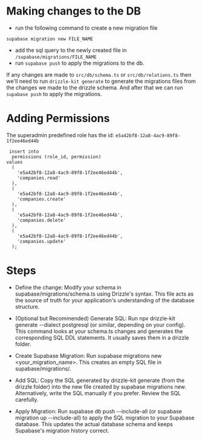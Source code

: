 # Making changes to the DB

- run the following command to create a new migration file

```
supabase migration new FILE_NAME
```

- add the sql query to the newly created file in `/supabase/migrations/FILE_NAME`
- run `supabase push` to apply the migrations to the db.

If any changes are made to `src/db/schema.ts` or `src/db/relations.ts` then we'll need to run `drizzle-kit generate` to generate the migrations files from the changes we made to the drizzle schema. And after that we can run `supabase push` to apply the migrations.

# Adding Permissions

The superadmin predefined role has the id: `e5a42bf8-12a8-4ac9-89f8-1f2ee46ed44b`

```
 insert into
  permissions (role_id, permission)
values
  (
    'e5a42bf8-12a8-4ac9-89f8-1f2ee46ed44b',
    'companies.read'
  ),
  (
    'e5a42bf8-12a8-4ac9-89f8-1f2ee46ed44b',
    'companies.create'
  ),
  (
    'e5a42bf8-12a8-4ac9-89f8-1f2ee46ed44b',
    'companies.delete'
  ),
  (
    'e5a42bf8-12a8-4ac9-89f8-1f2ee46ed44b',
    'companies.update'
  );
```



# Steps

- Define the change: Modify your schema in supabase/migrations/schema.ts using Drizzle's syntax. This file acts as the source of truth for your application's understanding of the database structure.

- (Optional but Recommended) Generate SQL: Run npx drizzle-kit generate --dialect postgresql (or similar, depending on your config). This command looks at your schema.ts changes and generates the corresponding SQL DDL statements. It usually saves them in a drizzle folder.

- Create Supabase Migration: Run supabase migrations new <your_migration_name>. This creates an empty SQL file in supabase/migrations/.

- Add SQL: Copy the SQL generated by drizzle-kit generate (from the drizzle folder) into the new file created by supabase migrations new. Alternatively, write the SQL manually if you prefer. Review the SQL carefully.

- Apply Migration: Run supabase db push --include-all (or supabase migration up --include-all) to apply the SQL migration to your Supabase database. This updates the actual database schema and keeps Supabase's migration history correct.